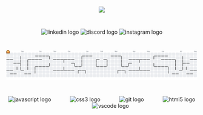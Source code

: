 <br clear="both">

<div align="center">
  <img height="200" src="https://media2.giphy.com/media/v1.Y2lkPTc5MGI3NjExdXBzczcwbnl0a2s3ZThjejFtOGE5bmN4YzMzaDV1cG5yY2Qzem51ZSZlcD12MV9pbnRlcm5hbF9naWZfYnlfaWQmY3Q9Zw/zZg05JXw0PR6Pod1NC/giphy.gif"  />
</div>

###

<br clear="both">

<div align="center">
  <img src="https://raw.githubusercontent.com/maurodesouza/profile-readme-generator/master/src/assets/icons/social/linkedin/default.svg" width="99" height="40" alt="linkedin logo"  />
  <img src="https://raw.githubusercontent.com/maurodesouza/profile-readme-generator/master/src/assets/icons/social/discord/default.svg" width="99" height="40" alt="discord logo"  />
  <img src="https://raw.githubusercontent.com/maurodesouza/profile-readme-generator/master/src/assets/icons/social/instagram/default.svg" width="99" height="40" alt="instagram logo"  />
</div>

###

<br clear="both">

<picture>
  <source media="(prefers-color-scheme: dark)" srcset="https://raw.githubusercontent.com/chrisThab/chrisThab/output/pacman-contribution-graph-dark.svg">
  <source media="(prefers-color-scheme: light)" srcset="https://raw.githubusercontent.com/chrisThab/chrisThab/output/pacman-contribution-graph.svg">
  <img alt="pacman contribution graph" src="https://raw.githubusercontent.com/chrisThab/chrisThab/output/pacman-contribution-graph.svg">
</picture>

###

<br clear="both">

<div align="center">
  <img src="https://cdn.jsdelivr.net/gh/devicons/devicon/icons/javascript/javascript-original.svg" height="auto" alt="javascript logo"  />
  <img width="42" height= "auto"/>
  <img src="https://skillicons.dev/icons?i=css" height="40" alt="css3 logo"  />
  <img width="42" />
  <img src="https://cdn.jsdelivr.net/gh/devicons/devicon/icons/git/git-original.svg" height="40" alt="git logo"  />
  <img width="42" />
  <img src="https://cdn.jsdelivr.net/gh/devicons/devicon/icons/html5/html5-original.svg" height="40" alt="html5 logo"  />
  <img width="42" />
  <img src="https://cdn.jsdelivr.net/gh/devicons/devicon/icons/vscode/vscode-original.svg" height="40" alt="vscode logo"  />
</div>

###
